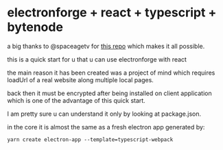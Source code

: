 # electronforge + react + typescript + bytenode

 
a big thanks to @spaceagetv for [this repo](https://github.com/spaceagetv/electron-bytenode-example.git) which makes it all possible.

this is a quick start for u that u can use electronforge with react

the main reason it has been created was a project of mind which requires loadUrl of a real website along multiple local pages.

back then it must be encrypted after being installed on client application which is one of the advantage of this quick start.

I am pretty sure u can understand it only by looking at package.json.

in the core it is almost the same as a fresh electron app generated by:
```
yarn create electron-app --template=typescript-webpack
```